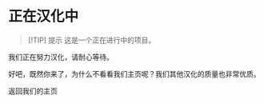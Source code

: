<script setup>
import ButtonComponent from './.vitepress/theme/components/ButtonComponent.vue'
</script>
# 正在汉化中

> [!TIP] 提示
> 这是一个正在进行中的项目。

我们正在努力汉化，请耐心等待。

好吧，既然你来了，为什么不看看我们主页呢？我们其他汉化的质量也非常优质。

<div style="display: flex;">
  <ButtonComponent link="/">返回我们的主页</ButtonComponent>
</div>